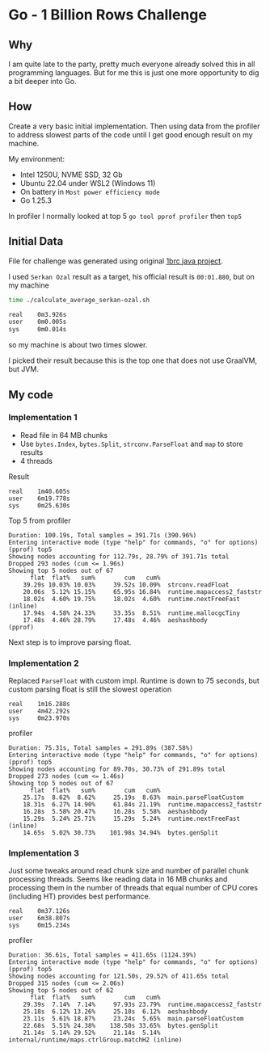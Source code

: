 # Go - 1 Billion Rows Challenge

## Why

I am quite late to the party, pretty much everyone already solved this in all programming languages. But for me this is just one more opportunity to dig a bit deeper into Go.

## How

Create a very basic initial implementation. Then using data from the profiler to address slowest parts of the code until I get good enough result on my machine.

My environment:

- Intel 1250U, NVME SSD, 32 Gb
- Ubuntu 22.04 under WSL2 (Windows 11)
- On battery in `Most power efficiency mode`
- Go 1.25.3

In profiler I normally looked at top 5 `go tool pprof profiler` then `top5`

## Initial Data

File for challenge was generated using original [1brc java project](https://github.com/gunnarmorling/1brc).

I used `Serkan Ozal` result as a target, his official result is `00:01.880`, but on my machine

```bash
time ./calculate_average_serkan-ozal.sh

real    0m3.926s
user    0m0.005s
sys     0m0.014s
```

so my machine is about two times slower.

I picked their result because this is the top one that does not use GraalVM, but JVM.

## My code

### Implementation 1

- Read file in 64 MB chunks
- Use `bytes.Index`, `bytes.Split`, `strconv.ParseFloat` and `map` to store results
- 4 threads

Result

```
real    1m40.605s
user    6m19.778s
sys     0m25.630s
```

Top 5 from profiler

```
Duration: 100.19s, Total samples = 391.71s (390.96%)
Entering interactive mode (type "help" for commands, "o" for options)
(pprof) top5
Showing nodes accounting for 112.79s, 28.79% of 391.71s total
Dropped 293 nodes (cum <= 1.96s)
Showing top 5 nodes out of 67
      flat  flat%   sum%        cum   cum%
    39.29s 10.03% 10.03%     39.52s 10.09%  strconv.readFloat
    20.06s  5.12% 15.15%     65.95s 16.84%  runtime.mapaccess2_faststr
    18.02s  4.60% 19.75%     18.02s  4.60%  runtime.nextFreeFast (inline)
    17.94s  4.58% 24.33%     33.35s  8.51%  runtime.mallocgcTiny
    17.48s  4.46% 28.79%     17.48s  4.46%  aeshashbody
(pprof)
```

Next step is to improve parsing float.

### Implementation 2

Replaced `ParseFloat` with custom impl. Runtime is down to 75 seconds, but custom parsing float is still the slowest operation

```
real    1m16.288s
user    4m42.292s
sys     0m23.970s
```

profiler

```
Duration: 75.31s, Total samples = 291.89s (387.58%)
Entering interactive mode (type "help" for commands, "o" for options)
(pprof) top5
Showing nodes accounting for 89.70s, 30.73% of 291.89s total
Dropped 273 nodes (cum <= 1.46s)
Showing top 5 nodes out of 67
      flat  flat%   sum%        cum   cum%
    25.17s  8.62%  8.62%     25.19s  8.63%  main.parseFloatCustom
    18.31s  6.27% 14.90%     61.84s 21.19%  runtime.mapaccess2_faststr
    16.28s  5.58% 20.47%     16.28s  5.58%  aeshashbody
    15.29s  5.24% 25.71%     15.29s  5.24%  runtime.nextFreeFast (inline)
    14.65s  5.02% 30.73%    101.98s 34.94%  bytes.genSplit
```

### Implementation 3

Just some tweaks around read chunk size and number of parallel chunk processing threads. Seems like reading data in 16 MB chunks and processing them in the number of threads that equal number of CPU cores (including HT) provides best performance.

```
real    0m37.126s
user    6m38.807s
sys     0m15.234s
```

profiler

```
Duration: 36.61s, Total samples = 411.65s (1124.39%)
Entering interactive mode (type "help" for commands, "o" for options)
(pprof) top5
Showing nodes accounting for 121.50s, 29.52% of 411.65s total
Dropped 315 nodes (cum <= 2.06s)
Showing top 5 nodes out of 62
      flat  flat%   sum%        cum   cum%
    29.39s  7.14%  7.14%     97.93s 23.79%  runtime.mapaccess2_faststr
    25.18s  6.12% 13.26%     25.18s  6.12%  aeshashbody
    23.11s  5.61% 18.87%     23.24s  5.65%  main.parseFloatCustom
    22.68s  5.51% 24.38%    138.50s 33.65%  bytes.genSplit
    21.14s  5.14% 29.52%     21.14s  5.14%  internal/runtime/maps.ctrlGroup.matchH2 (inline)
```
